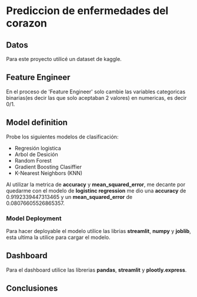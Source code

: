 # Prediccion de enfermedades del corazon

## Datos
Para este proyecto utilicé un dataset de kaggle.

## Feature Engineer
En el proceso de 'Feature Engineer' solo cambie las variables categoricas binarias(es decir las que solo aceptaban 2 valores) en numericas, es decir 0/1.

## Model definition
Probe los siguientes modelos de clasificación:
- Regresión logistica
- Arbol de Desición
- Random Forest
- Gradient Boosting Clasiffier
- K-Nearest Neighbors (KNN)

Al utilizar la metrica de **accuracy** y **mean_squared_error**, me decante por quedarme con el modelo de **logistinc regression** me dio una **accuracy** de 0.9192339447313465 y un **mean_squared_error** de 0.08076605526865357.

### Model Deployment
Para hacer deployable el modelo utilice las librias **streamlit**, **numpy** y **joblib**, esta ultima la utilice para cargar el modelo.


## Dashboard
Para el dashboard utilice las librerias **pandas**, **streamlit** y **plootly.express**.


## Conclusiones
